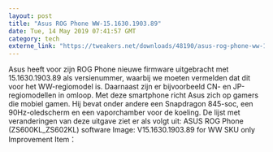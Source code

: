 ```yaml
---
layout: post
title: "Asus ROG Phone WW-15.1630.1903.89"
date: Tue, 14 May 2019 07:41:57 GMT
category: tech
externe_link: "https://tweakers.net/downloads/48190/asus-rog-phone-ww-151630190389.html"
---
```


Asus heeft voor zijn ROG Phone nieuwe firmware uitgebracht met 15.1630.1903.89 als versienummer, waarbij we moeten vermelden dat dit voor het WW-regiomodel is. Daarnaast zijn er bijvoorbeeld CN- en JP-regiomodellen in omloop. Met deze smartphone richt Asus zich op gamers die mobiel gamen. Hij bevat onder andere een Snapdragon 845-soc, een 90Hz-oledscherm en een vaporchamber voor de koeling. De lijst met veranderingen van deze uitgave ziet er als volgt uit: ASUS ROG Phone (ZS600KL_ZS602KL) software Image: V15.1630.1903.89 for WW SKU only Improvement Item：<img src="http://feeds.feedburner.com/~r/tweakers/mixed/~4/MEkjSbYVjGs" height="1" width="1" alt=""/>
